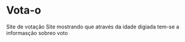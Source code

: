 # Vota-o
Site de votação
Site mostrando que  através da idade digiada  tem-se a informasção sobreo voto
